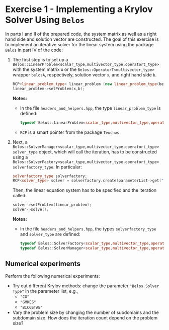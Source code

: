 # Exercise 1 - Implementing a Krylov Solver Using `Belos`

In parts I and II of the prepared code, the system matrix as well as a right hand side and solution vector are constructed. The goal of this exercise is to implement an iterative solver for the linear system using the package `Belos` in part IV of the code:

1. The first step is to set up a `Belos::LinearProblem<scalar_type,multivector_type,operatort_type>` with the system matrix `A` or the `Belos::OperatorT<multivector_type>` wrapper `belosA`, respectively, solution vector `x`, and right hand side `b`.

   ```c++
   RCP<linear_problem_type> linear_problem (new linear_problem_type(belosA,x,b));
   linear_problem->setProblem(x,b);
   ```

   **Notes:**

   + In the file `headers_and_helpers.hpp`, the type `linear_problem_type` is defined:

     ```c++
     typedef Belos::LinearProblem<scalar_type,multivector_type,operatort_type> linear_problem_type;
     ```

   + `RCP` is a smart pointer from the package `Teuchos`

2. Next, a `Belos::SolverManager<scalar_type,multivector_type,operatort_type> solver_type` object, which will call the iteration, has to be constructed using a `Belos::SolverFactory<scalar_type,multivector_type,operatort_type> solverfactory_type`. In particular:

   ```c++
   solverfactory_type solverfactory;
   RCP<solver_type> solver = solverfactory.create(parameterList->get("Belos Solver Type","GMRES"),belosList);
   ```

   Then, the linear equation system has to be specified and the iteration called:

   ```c++
   solver->setProblem(linear_problem);
   solver->solve();
   ```

   **Notes:**

   + In the file `headers_and_helpers.hpp`, the types `solverfactory_type`  and `solver_type` are defined:

     ```c++
     typedef Belos::SolverFactory<scalar_type,multivector_type,operatort_type> solverfactory_type;
     typedef Belos::SolverManager<scalar_type,multivector_type,operatort_type> solver_type;
     ```

## Numerical experiments

Perform the following numerical experiments:

+ Try out different Krylov methods: change the parameter `"Belos Solver Type"` in the parameter list, e.g.,
  + `"CG"`
  + `"GMRES"`
  + `"BICGSTAB"`
+ Vary the problem size by changing the number of subdomains and the subdomain size. How does the iteration count depend on the problem size?
